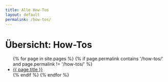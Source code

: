 ```yaml
---
title: Alle How-Tos
layout: default
permalink: /how-tos/
---
```


# Übersicht: How-Tos

<ul>
  {% for page in site.pages %}
    {% if page.permalink contains '/how-tos/' and page.permalink != '/how-tos/' %}
      <li><a href="{{ page.url }}">{{ page.title }}</a></li>
    {% endif %}
  {% endfor %}
</ul>

